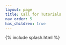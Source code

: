 ```yaml
---
layout: page
title: Call for Tutorials
nav_order: 5
has_children: true
---
```


{% include splash.html %}

